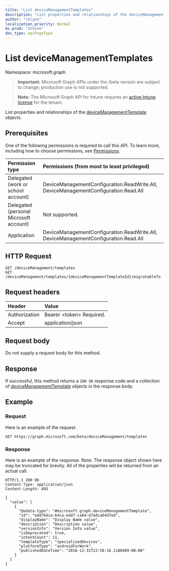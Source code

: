 ```yaml
---
title: "List deviceManagementTemplates"
description: "List properties and relationships of the deviceManagementTemplate objects."
author: "rolyon"
localization_priority: Normal
ms.prod: "Intune"
doc_type: apiPageType
---
```


# List deviceManagementTemplates

Namespace: microsoft.graph

> **Important:** Microsoft Graph APIs under the /beta version are subject to change; production use is not supported.

> **Note:** The Microsoft Graph API for Intune requires an [active Intune license](https://go.microsoft.com/fwlink/?linkid=839381) for the tenant.

List properties and relationships of the [deviceManagementTemplate](../resources/intune-deviceintent-devicemanagementtemplate.md) objects.

## Prerequisites
One of the following permissions is required to call this API. To learn more, including how to choose permissions, see [Permissions](/graph/permissions-reference).

|Permission type|Permissions (from most to least privileged)|
|:---|:---|
|Delegated (work or school account)|DeviceManagementConfiguration.ReadWrite.All, DeviceManagementConfiguration.Read.All|
|Delegated (personal Microsoft account)|Not supported.|
|Application|DeviceManagementConfiguration.ReadWrite.All, DeviceManagementConfiguration.Read.All|

## HTTP Request
<!-- {
  "blockType": "ignored"
}
-->
``` http
GET /deviceManagement/templates
GET /deviceManagement/templates/{deviceManagementTemplateId}/migratableTo
```

## Request headers
|Header|Value|
|:---|:---|
|Authorization|Bearer &lt;token&gt; Required.|
|Accept|application/json|

## Request body
Do not supply a request body for this method.

## Response
If successful, this method returns a `200 OK` response code and a collection of [deviceManagementTemplate](../resources/intune-deviceintent-devicemanagementtemplate.md) objects in the response body.

## Example

### Request
Here is an example of the request.
``` http
GET https://graph.microsoft.com/beta/deviceManagement/templates
```

### Response
Here is an example of the response. Note: The response object shown here may be truncated for brevity. All of the properties will be returned from an actual call.
``` http
HTTP/1.1 200 OK
Content-Type: application/json
Content-Length: 493

{
  "value": [
    {
      "@odata.type": "#microsoft.graph.deviceManagementTemplate",
      "id": "edd764ca-64ca-edd7-ca64-d7edca64d7ed",
      "displayName": "Display Name value",
      "description": "Description value",
      "versionInfo": "Version Info value",
      "isDeprecated": true,
      "intentCount": 11,
      "templateType": "specializedDevices",
      "platformType": "androidForWork",
      "publishedDateTime": "2016-12-31T23:58:16.1180489-08:00"
    }
  ]
}
```





